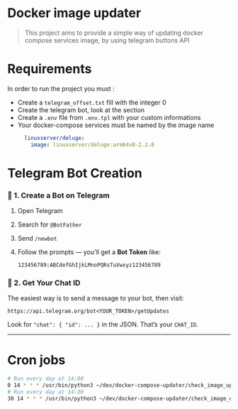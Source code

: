 # Docker image updater

> This project aims to provide a simple way of updating docker compose services image, by using telegram buttons API


# Requirements

In order to run the project you must :
- Create a `telegram_offset.txt` fill with the integer 0
- Create the telegram bot, look at the section
- Create a `.env` file from `.env.tpl` with your custom informations
- Your docker-compose services must be named by the image name
  ```yaml
    linuxserver/deluge:
      image: linuxserver/deluge:arm64v8-2.2.0
  ```

# Telegram Bot Creation

### 🔧 1. Create a Bot on Telegram

1. Open Telegram
2. Search for `@BotFather`
3. Send `/newbot`
4. Follow the prompts — you'll get a **Bot Token** like:

   ```
   123456789:ABCdefGhIjkLMnoPQRsTuVwxyz123456789
   ```

### 🔧 2. Get Your Chat ID

The easiest way is to send a message to your bot, then visit:

```
https://api.telegram.org/bot<YOUR_TOKEN>/getUpdates
```

Look for `"chat": { "id": ... }` in the JSON. That’s your `CHAT_ID`.

---

# Cron jobs

```bash
# Run every day at 14:00
0 14 * * * /usr/bin/python3 ~/dev/docker-compose-updater/check_image_updates.py >> /path/to/logfile.log 2>&1
# Run every day at 14:30
30 14 * * * /usr/bin/python3 ~/dev/docker-compose-updater/check_image_updates.py >> /path/to/second.log 2>&1`
```